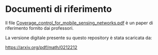 # Documenti di riferimento

Il file [Coverage_control_for_mobile_sensing_networks.pdf](Coverage_control_for_mobile_sensing_networks.pdf) è un paper di riferimento fornito dai professori.

La versione digitale presente su questo repository è stata scaricata da:

https://arxiv.org/pdf/math/0212212